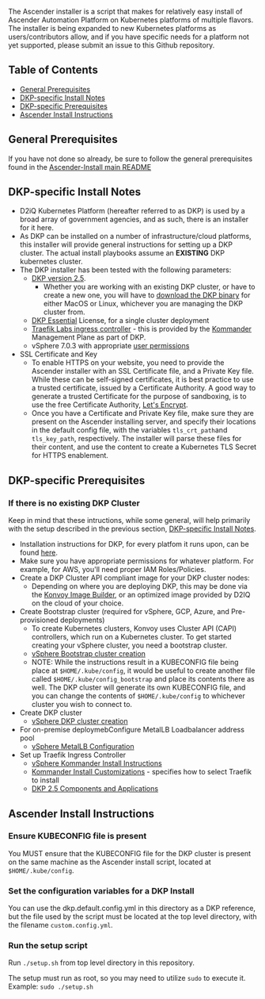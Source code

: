 The Ascender installer is a script that makes for relatively easy
install of Ascender Automation Platform on Kubernetes platforms of
multiple flavors. The installer is being expanded to new Kubernetes
platforms as users/contributors allow, and if you have specific needs
for a platform not yet supported, please submit an issue to this
Github repository.

## Table of Contents

- [General Prerequisites](#general-prerequisites)
- [DKP-specific Install Notes](#dkp-specific-install-notes)
- [DKP-specific Prerequisites](#dkp-specific-prerequisites)
- [Ascender Install Instructions](#ascender-install-instructions)

## General Prerequisites

If you have not done so already, be sure to follow the general
prerequisites found in the [Ascender-Install main
README](../../README.md#general-prerequisites)

## DKP-specific Install Notes

- D2iQ Kubernetes Platform (hereafter referred to as DKP) is used by a broad array of government agencies, and as such, there is an installer for it here.
- As DKP can be installed on a number of infrastructure/cloud platforms, this installer will provide general instructions for setting up a DKP cluster. The actual install playbooks assume an **EXISTING** DKP kubernetes cluster.
- The DKP installer has been tested with the following parameters: 
  - [DKP version 2.5](https://docs.d2iq.com/dkp/2.5/day-0-basic-installs-by-infrastructure).
    - Whether you are working with an existing DKP cluster, or have to create a new one, you will have to [download the DKP binary](https://docs.d2iq.com/dkp/2.5/download-dkp) for either MacOS or Linux, whichever you are managing the DKP cluster from.
  - [DKP Essential](https://d2iq.com/products/essential) License, for a single cluster deployment
  - [Traefik Labs ingress controller](https://traefik.io/solutions/kubernetes-ingress/) - this is provided by the [Kommander](https://d2iq.com/products/kommander) Management Plane as part of DKP.
  - vSphere 7.0.3 with appropriate [user permissions](https://docs.d2iq.com/dkp/2.5/vsphere-minimum-user-permissions)
- SSL Certificate and Key
  - To enable HTTPS on your website, you need to provide the Ascender
    installer with an SSL Certificate file, and a Private Key
    file. While these can be self-signed certificates, it is best
    practice to use a trusted certificate, issued by a Certificate
    Authority. A good way to generate a trusted Certificate for the
    purpose of sandboxing, is to use the free Certificate Authority,
    [Let's Encrypt](https://letsencrypt.org/getting-started/).
  - Once you have a Certificate and Private Key file, make sure they
    are present on the Ascender installing server, and specify their
    locations in the default config file, with the variables
    `tls_crt_path`and `tls_key_path`, respectively. The installer will
    parse these files for their content, and use the content to create
    a Kubernetes TLS Secret for HTTPS enablement.

## DKP-specific Prerequisites

### If there is no existing DKP Cluster

Keep in mind that these intructions, while some general, will help primarily with the setup described in the previous section, [DKP-specific Install Notes](#dkp-specific-install-notes).

- Installation instructions for DKP, for every platfom it runs upon, can be found [here](https://docs.d2iq.com/dkp/2.5/day-0-basic-installs-by-infrastructure).
- Make sure you have appropriate permissions for whatever platform. For example, for AWS, you'll need proper IAM Roles/Policies.
- Create a DKP Cluster API compliant image for your DKP cluster nodes:
  - Depending on where you are deploying DKP, this may be done via the [Konvoy Image Builder](https://docs.d2iq.com/dkp/2.5/konvoy-image-builder), or an optimized image provided by D2IQ on the cloud of your choice. 
- Create Bootstrap cluster (required for vSphere, GCP, Azure, and Pre-provisioned deployments)
  - To create Kubernetes clusters, Konvoy uses Cluster API (CAPI) controllers, which run on a Kubernetes cluster. To get started creating your vSphere cluster, you need a bootstrap cluster.
  - [vSphere Bootstrap cluster creation](https://docs.d2iq.com/dkp/2.5/vsphere-bootstrap)
  - NOTE: While the instructions result in a KUBECONFIG file being place at `$HOME/.kube/config`, it would be useful to create another file called `$HOME/.kube/config_bootstrap` and place its contents there as well. The DKP cluster will generate its own KUBECONFIG file, and you can change the contents of `$HOME/.kube/config` to whichever cluster you wish to connect to.
- Create DKP cluster
  - [vSphere DKP cluster creation](https://docs.d2iq.com/dkp/2.5/create-new-vsphere-cluster)
- For on-premise deploymebConfigure MetalLB Loadbalancer address pool
  - [vSphere MetalLB Configuration](https://docs.d2iq.com/dkp/2.5/configure-metallb-for-a-vsphere-managed-cluster)
- Set up Traefik Ingress Controller
  - [vSphere Kommander Install Instructions](https://docs.d2iq.com/dkp/2.5/vsphere-install-kommander)
  - [Kommander Install Customizations](https://docs.d2iq.com/dkp/2.5/dkp-install-configuration) - specifies how to select Traefik to install
  - [DKP 2.5 Components and Applications](https://docs.d2iq.com/dkp/2.5/dkp-2-5-0-components-and-applications)


## Ascender Install Instructions

### Ensure KUBECONFIG file is present

You MUST ensure that the KUBECONFIG file for the DKP cluster is present on the same machine as the Ascender install script, located at `$HOME/.kube/config`.

### Set the configuration variables for a DKP Install

You can use the dkp.default.config.yml in this directory as a DKP reference, but
the file used by the script must be located at the top level directory, with the filename `custom.config.yml`.

### Run the setup script

Run `./setup.sh` from top level directory in this repository.

The setup must run as root, so you may need to utilize `sudo` to
execute it. Example: `sudo ./setup.sh`

